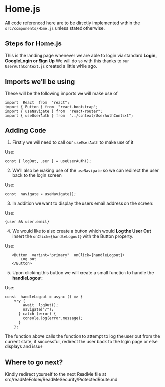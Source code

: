 
# Home.js
All code referenced here are to be directly implemented within the `src/components/Home.js` unless stated otherwise.

## Steps for Home.js
This is the landing page whenever we are able to login via standard **Login, GoogleLogin or Sign Up** We will do so with this thanks to our `UserAuthContext.js` created a little while ago.

## Imports we'll be using

These will be the following imports we will make use of

    import  React  from  "react";
    import { Button } from  "react-bootstrap";
    import { useNavigate } from  "react-router";
    import { useUserAuth } from  "../context/UserAuthContext";

## Adding Code

1. Firstly we will need to call our `useUserAuth` to make use of it

Use:

    const { logOut, user } = useUserAuth();


2. We'll also be making use of the `useNavigate` so we can redirect the user back to the login screen

Use:

    const  navigate = useNavigate();

3.  In addition we want to display the users email address on the screen:

Use:

    {user && user.email}

4. We would like to also create a button which would **Log the User Out** insert the `onClick={handleLogout}` with the Button property.

Use:

       <Button  variant="primary"  onClick={handleLogout}>
	       Log out
       </Button>


5. Upon clicking this button we will create a small function to handle the **handleLogout**:

Use:

    const  handleLogout = async () => {
        try {
	        await  logOut();
	        navigate("/");
	      } catch (error) {
	        console.log(error.message);
	      }
        };

The function above calls the function to attempt to log the user out from the current state, if successful, redirect the user back to the login page or else  displays and issue

## Where to go next?

Kindly redirect yourself to the next ReadMe file at src/readMeFolder/ReadMeSecurity/ProtectedRoute.md

